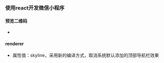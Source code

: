 ### 使用react开发微信小程序

#### 预览二维码
  - 


<!--     "navigationBarTextStyle": "black",
    "navigationStyle": "custom" -->

  
#### renderer
  - 属性值：skyline，采用新的编译方式，取消系统默认添加的顶部导航栏效果